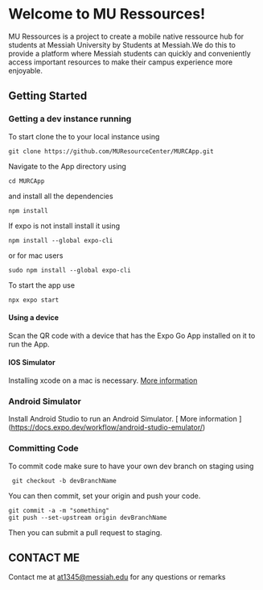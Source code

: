 # Welcome to MU Ressources!

MU Ressources is a project to create a mobile native ressource hub for students at Messiah University by Students at Messiah.We do this to provide a platform where Messiah students can quickly and conveniently access important resources to make their campus experience more enjoyable.

## Getting Started

### Getting a dev instance running

To start clone the to your local instance using

```console
git clone https://github.com/MUResourceCenter/MURCApp.git
```

Navigate to the App directory using

```console
cd MURCApp
```

and install all the dependencies

```console
npm install
```

If expo is not install install it using

```console
npm install --global expo-cli
```

or for mac users

```console
sudo npm install --global expo-cli
```
To start the app use
```console
npx expo start
```

#### Using a device

Scan the QR code with a device that has the Expo Go App installed on it to run the App.

#### IOS Simulator

Installing xcode on a mac is necessary. [ More information ](https://docs.expo.dev/workflow/ios-simulator/)

### Android Simulator

Install Android Studio to run an Android Simulator. [ More information ] (https://docs.expo.dev/workflow/android-studio-emulator/)

### Committing Code

To commit code make sure to have your own dev branch on staging using 

```console
 git checkout -b devBranchName
 ```
You can then commit, set your origin and push your code. 
```console
git commit -a -m "something"
git push --set-upstream origin devBranchName
```
Then you can submit a pull request to staging.

## CONTACT ME

Contact me at at1345@messiah.edu for any questions or remarks